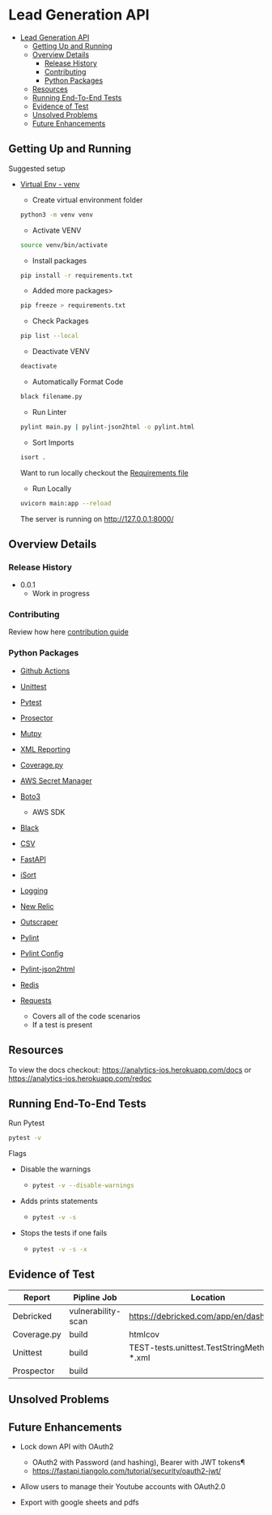 # Lead Generation API

<!-- Analytics app that gathers data from multiple social media platforms, organizes the data and then puts it into easy to understand data visualizations for content creators to get a better understanding of how their content is performing across social media platforms. Questions? [Email Us](trifecta1906@gmail.com) -->

- [Lead Generation API](#lead-generation-api)
  - [Getting Up and Running](#getting-up-and-running)
  - [Overview Details](#overview-details)
    - [Release History](#release-history)
    - [Contributing](#contributing)
    - [Python Packages](#python-packages)
  - [Resources](#resources)
  - [Running End-To-End Tests](#running-end-to-end-tests)
  - [Evidence of Test](#evidence-of-test)
  - [Unsolved Problems](#unsolved-problems)
  - [Future Enhancements](#future-enhancements)

## Getting Up and Running

Suggested setup

- [Virtual Env - venv](https://docs.python.org/3/library/venv.html)

  - Create virtual environment folder

  ```bash
  python3 -m venv venv
  ```

  - Activate VENV

  ```bash
  source venv/bin/activate
  ```

  - Install packages

  ```bash
  pip install -r requirements.txt
  ```

  - Added more packages>

  ```bash
  pip freeze > requirements.txt
  ```

  - Check Packages

  ```bash
  pip list --local
  ```

  - Deactivate VENV

  ```bash
  deactivate
  ```

  - Automatically Format Code

  ```bash
  black filename.py
  ```

  - Run Linter
  
  ```bash
  pylint main.py | pylint-json2html -o pylint.html
  ```

  - Sort Imports
  
  ```bash
  isort .
  ```

  Want to run locally checkout the [Requirements file](requirements.txt)

  - Run Locally

  ```bash
  uvicorn main:app --reload  
  ```

  The server is running on http://127.0.0.1:8000/

## Overview Details

### Release History

- 0.0.1
  - Work in progress

### Contributing

Review how here [contribution guide](CONTRIBUTION.md)

### Python Packages

- [Github Actions](https://docs.github.com/en/actions/quickstart)
- [Unittest](https://docs.python.org/3/library/unittest.html)
- [Pytest](https://docs.pytest.org/en/stable/warnings.html)
- [Prosector](https://github.com/PyCQA/prospector)
- [Mutpy](https://pypi.org/project/MutPy/)
- [XML Reporting](https://pypi.org/project/unittest-xml-reporting/)
- [Coverage.py](https://coverage.readthedocs.io/en/6.0/)
  
- [AWS Secret Manager](https://docs.aws.amazon.com/secretsmanager/index.html)
- [Boto3](https://boto3.amazonaws.com/v1/documentation/api/latest/guide/quickstart.html)
  - AWS SDK
- [Black](https://github.com/psf/black)
- [CSV](https://docs.python.org/3/library/csv.html)
- [FastAPI](https://fastapi.tiangolo.com/)
- [iSort](https://github.com/PyCQA/isort)
- [Logging](https://docs.python.org/3/howto/logging.html/)
- [New Relic](https://one.R.com/dashboards?account=3991784&duration=1800000&state=952cfb48-9a21-39d6-f543-19b373e9cd69)
- [Outscraper](https://app.outscraper.com/api-docs#tag/Google-Maps/paths/~1maps~1search-v3/get)
- [Pylint](https://docs.pylint.org/)
- [Pylint Config](https://www.codeac.io/documentation/pylint-configuration.html)
- [Pylint-json2html](https://pypi.org/project/pylint-json2html/)
- [Redis](https://redis.readthedocs.io/en/stable/examples/set_and_get_examples.html)
- [Requests](https://docs.python-requests.org/en/master/)
  - Covers all of the code scenarios
  - If a test is present


## Resources

To view the docs checkout: https://analytics-ios.herokuapp.com/docs or https://analytics-ios.herokuapp.com/redoc

## Running End-To-End Tests

Run Pytest

```bash
pytest -v
```

Flags

- Disable the warnings
  - ```bash
    pytest -v --disable-warnings
    ```
- Adds prints statements
  - ```bash
    pytest -v -s
    ```
- Stops the tests if one fails
  - ```bash
    pytest -v -s -x
    ```

## Evidence of Test

| Report      | Pipline Job        | Location                                     |
|-------------|--------------------|----------------------------------------------|
| Debricked   | vulnerability-scan | https://debricked.com/app/en/dashboard       |
| Coverage.py | build              | htmlcov                                      |
| Unittest    | build              | TEST-tests.unittest.TestStringMethods-\*.xml |
| Prospector  | build              |                                              |

## Unsolved Problems

## Future Enhancements

- Lock down API with OAuth2

  - OAuth2 with Password (and hashing), Bearer with JWT tokens¶
  - https://fastapi.tiangolo.com/tutorial/security/oauth2-jwt/

- Allow users to manage their Youtube accounts with OAuth2.0
- Export with google sheets and pdfs
